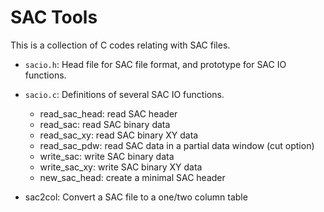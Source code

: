 SAC Tools
=========

This is a collection of C codes relating with SAC files.

- `sacio.h`: Head file for SAC file format, and prototype for SAC IO functions.
- `sacio.c`: Definitions of several SAC IO functions.
  - read_sac_head: read SAC header
  - read_sac: read SAC binary data
  - read_sac_xy: read SAC binary XY data
  - read_sac_pdw: read SAC data in a partial data window (cut option)
  - write_sac: write SAC binary data
  - write_sac_xy: write SAC binary XY data
  - new_sac_head: create a minimal SAC header

- sac2col: Convert a SAC file to a one/two column table
